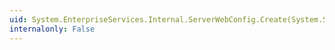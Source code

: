 ```yaml
---
uid: System.EnterpriseServices.Internal.ServerWebConfig.Create(System.String,System.String,System.String@)
internalonly: False
---
```

